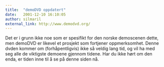 ```yaml
---
title:  "demoDVD oppdatert"
date:   2001-12-10 16:10:05
author: silmaril
external_link: http://www.demodvd.org/
---
```

Det er i grunn ikke noe som er spesifikt for den norske demoscenen
dette, men demoDVD er likevel et prosjekt som fortjener oppmerksomhet.
Denne dvden kommer om (forhåpentligvis) ikke så veldig lang tid, og vil
ha med seg alle de viktigste demoene gjennom tidene. Har du ikke hørt om
den enda, er tiden inne til å se på denne siden nå.

